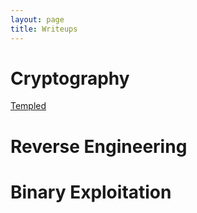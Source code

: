 ```yaml
---
layout: page
title: Writeups
---
```


# Cryptography
[Templed](./writeups/hackthebox/cryptography/Templed/Templed.md)

# Reverse Engineering

# Binary Exploitation
